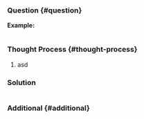 ### Question {#question}

**Example:**

```

```

### Thought Process {#thought-process}

1. asd

### Solution

```java

```

### Additional {#additional}



